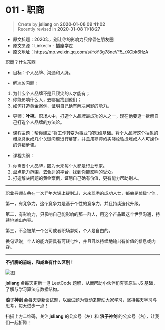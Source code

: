 011 - 职商
===

> Create by **jsliang** on **2020-01-08 09:41:02**  
> Recently revised in **2020-01-08 11:18:27**

* 原文标题：2020年，别让你的影响力只停留在朋友圈
* 原文来源：LinkedIn - 插座学院
* 原文地址：https://mp.weixin.qq.com/s/HoY3g78neVF5_rXCbk6HzA

职商？什么东西

* 目标：个人品牌、沟通和人脉。

* 解决的问题：

1. 为什么个人品牌不是只顶尖的人才能有；
2. 你能影响什么人，去哪里找到他们；
3. 如何打造黄金案例，证明自己确有解决问题的能力。

* 导师：**叶楠**。职场人中，打造个人品牌最成功的人之一，现在他要逐一拆解自己打造个人品牌的方法论。

* 课程主题：帮你建立“将工作转变为事业”的思维基础。将个人品牌这个抽象的概念具象成几个关键问题进行解答，并且用导师的实际经验提炼成人人可操作的详细步骤。

* 课程大纲：

1. 你需要个人品牌，因为未来每个人都是行业专家。
2. 盘点能力范围，去合适的平台，找到你能影响的受众。
3. 打造解决问题的黄金案例，证明自己确有价值，更有能力帮助别人。

---

职业导师古典在一次开年大课上提到过，未来职场的成功人士，都会是超级个体：

第一，有竞争力，这个竞争力是基于个性的竞争力，并且持续迭代升级。

第二，有影响力，只影响自己能影响的那一群人，用这个产品跟这个世界沟通，持续地输出内容。

第三，不会被某一个公司或者职场绑架，个人是自由的。

换句话说，个人的能力要具有可转化性，并且可以持续地输出有价值的信息或内容。

---

**不折腾的前端，和咸鱼有什么区别！**

![图](../../../../public-repertory/img/z-index-small.png)

**jsliang** 会每天更新一道 LeetCode 题解，从而帮助小伙伴们夯实原生 JS 基础，了解与学习算法与数据结构。

**浪子神剑** 会每天更新面试题，以面试题为驱动来带动大家学习，坚持每天学习与思考，每天进步一点！

扫描上方二维码，关注 **jsliang** 的公众号（左）和 **浪子神剑** 的公众号（右），让我们一起折腾！

